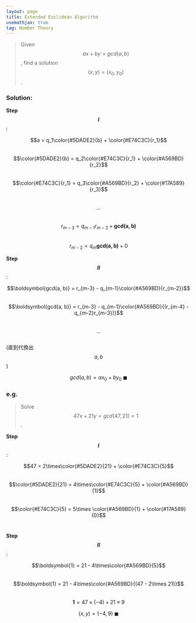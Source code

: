 ```yaml
---
layout: page
title: Extended Euclidean Algorithm
usemathjax: true
tag: Number Theory
---
```


> Given $$ax+by=gcd(a,b)$$, find a solution $$(x,y) = (x_0, y_0)$$.

### Solution:
**Step $$I$$**:

$$a = q_1\color{#5DADE2}{b} + \color{#E74C3C}{r_1}$$<br>
$$\color{#5DADE2}{b} = q_2\color{#E74C3C}{r_1} + \color{#A569BD}{r_2}$$<br>
$$\color{#E74C3C}{r_1} = q_3\color{#A569BD}{r_2} + \color{#17A589}{r_3}$$<br>
$$...$$<br>
$$r_{m-3} = q_{m-1}r_{m-2} + \boldsymbol{gcd(a, b)}$$<br>
$$r_{m-2} = q_m\boldsymbol{gcd(a, b)} + 0$$

**Step $$II$$**:

$$\boldsymbol{gcd(a, b)} = r_{m-3} - q_{m-1}\color{#A569BD}{r_{m-2}}$$<br>
$$\boldsymbol{gcd(a, b)} = r_{m-3} - q_{m-1}\color{#A569BD}{(r_{m-4} - q_{m-2}r_{m-3})}$$<br>
$$...$$<br>
(直到代換出 $$a, b$$)

$$gcd(a,b) = ax_0+by_0 \ ◼$$ 

### e.g.
> Solve $$47x + 21y = gcd(47,21) = 1$$.

**Step $$I$$**:

$$47 = 2\times\color{#5DADE2}{21} + \color{#E74C3C}{5}$$<br>
$$\color{#5DADE2}{21} = 4\times\color{#E74C3C}{5} + \color{#A569BD}{1}$$<br>
$$\color{#E74C3C}{5} = 5\times \color{#A569BD}{1} + \color{#17A589}{0}$$<br>

**Step $$II$$**:

$$\boldsymbol{1} = 21 - 4\times\color{#A569BD}{5}$$<br>
$$\boldsymbol{1} = 21 - 4\times\color{#A569BD}{(47 - 2\times 21)}$$<br>
$$\boldsymbol{1} = 47\times (-4) + 21 \times 9$$

$$(x,y) = (-4,9) \ ◼$$